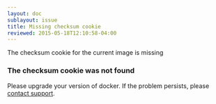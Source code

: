 ```yaml
---
layout: doc
sublayout: issue
title: Missing checksum cookie
reviewed: 2015-05-18T12:10:58-04:00
---
```

The checksum cookie for the current image is missing

### The checksum cookie was not found

Please upgrade your version of docker. If the problem persists, please [contact support](https://quay.io/contact).
